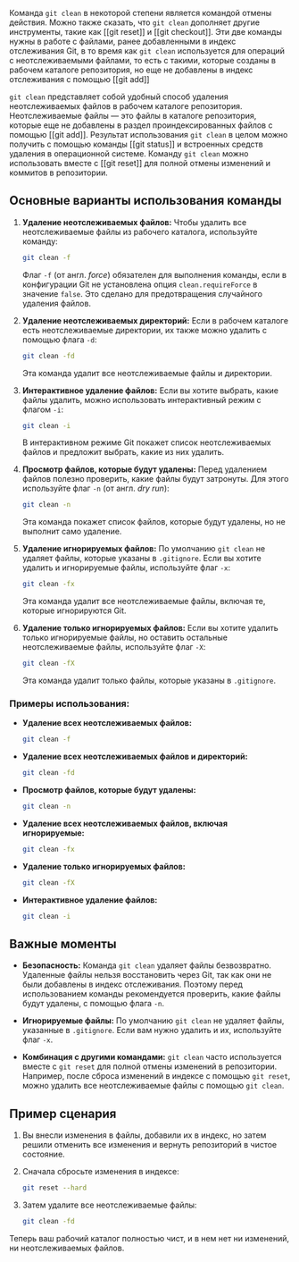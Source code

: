 Команда `git clean` в некоторой степени является командой отмены действия. Можно также сказать, что `git clean` дополняет другие инструменты, такие как [[git reset]] и [[git checkout]]. Эти две команды нужны в работе с файлами, ранее добавленными в индекс отслеживания Git, в то время как `git clean` используется для операций с неотслеживаемыми файлами, то есть с такими, которые созданы в рабочем каталоге репозитория, но еще не добавлены в индекс отслеживания с помощью [[git add]]

`git clean` представляет собой удобный способ удаления неотслеживаемых файлов в рабочем каталоге репозитория. Неотслеживаемые файлы — это файлы в каталоге репозитория, которые еще не добавлены в раздел проиндексированных файлов с помощью [[git add]]. Результат использования `git clean` в целом можно получить с помощью команды [[git status]] и встроенных средств удаления в операционной системе. Команду `git clean` можно использовать вместе с [[git reset]] для полной отмены изменений и коммитов в репозитории.

## Основные варианты использования команды

1. **Удаление неотслеживаемых файлов:**
   Чтобы удалить все неотслеживаемые файлы из рабочего каталога, используйте команду:

   ```bash
   git clean -f
   ```

   Флаг `-f` (от англ. *force*) обязателен для выполнения команды, если в конфигурации Git не установлена опция `clean.requireForce` в значение `false`. Это сделано для предотвращения случайного удаления файлов.

2. **Удаление неотслеживаемых директорий:**
   Если в рабочем каталоге есть неотслеживаемые директории, их также можно удалить с помощью флага `-d`:

   ```bash
   git clean -fd
   ```

   Эта команда удалит все неотслеживаемые файлы и директории.

3. **Интерактивное удаление файлов:**
   Если вы хотите выбрать, какие файлы удалить, можно использовать интерактивный режим с флагом `-i`:

   ```bash
   git clean -i
   ```

   В интерактивном режиме Git покажет список неотслеживаемых файлов и предложит выбрать, какие из них удалить.

4. **Просмотр файлов, которые будут удалены:**
   Перед удалением файлов полезно проверить, какие файлы будут затронуты. Для этого используйте флаг `-n` (от англ. *dry run*):

   ```bash
   git clean -n
   ```

   Эта команда покажет список файлов, которые будут удалены, но не выполнит само удаление.

5. **Удаление игнорируемых файлов:**
   По умолчанию `git clean` не удаляет файлы, которые указаны в `.gitignore`. Если вы хотите удалить и игнорируемые файлы, используйте флаг `-x`:

   ```bash
   git clean -fx
   ```

   Эта команда удалит все неотслеживаемые файлы, включая те, которые игнорируются Git.

6. **Удаление только игнорируемых файлов:**
   Если вы хотите удалить только игнорируемые файлы, но оставить остальные неотслеживаемые файлы, используйте флаг `-X`:

   ```bash
   git clean -fX
   ```

   Эта команда удалит только файлы, которые указаны в `.gitignore`.

### Примеры использования:

- **Удаление всех неотслеживаемых файлов:**

  ```bash
  git clean -f
  ```

- **Удаление всех неотслеживаемых файлов и директорий:**

  ```bash
  git clean -fd
  ```

- **Просмотр файлов, которые будут удалены:**

  ```bash
  git clean -n
  ```

- **Удаление всех неотслеживаемых файлов, включая игнорируемые:**

  ```bash
  git clean -fx
  ```

- **Удаление только игнорируемых файлов:**

  ```bash
  git clean -fX
  ```

- **Интерактивное удаление файлов:**

  ```bash
  git clean -i
  ```

## Важные моменты

- **Безопасность:** Команда `git clean` удаляет файлы безвозвратно. Удаленные файлы нельзя восстановить через Git, так как они не были добавлены в индекс отслеживания. Поэтому перед использованием команды рекомендуется проверить, какие файлы будут удалены, с помощью флага `-n`.

- **Игнорируемые файлы:** По умолчанию `git clean` не удаляет файлы, указанные в `.gitignore`. Если вам нужно удалить и их, используйте флаг `-x`.

- **Комбинация с другими командами:** `git clean` часто используется вместе с `git reset` для полной отмены изменений в репозитории. Например, после сброса изменений в индексе с помощью `git reset`, можно удалить все неотслеживаемые файлы с помощью `git clean`.

## Пример сценария

1. Вы внесли изменения в файлы, добавили их в индекс, но затем решили отменить все изменения и вернуть репозиторий в чистое состояние.
2. Сначала сбросьте изменения в индексе:

   ```bash
   git reset --hard
   ```

3. Затем удалите все неотслеживаемые файлы:

   ```bash
   git clean -fd
   ```

Теперь ваш рабочий каталог полностью чист, и в нем нет ни изменений, ни неотслеживаемых файлов.